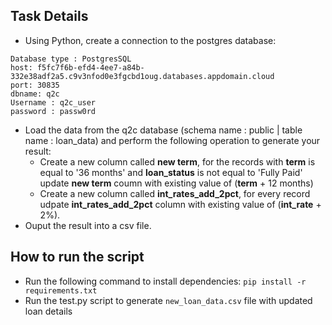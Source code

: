 ## Task Details

- Using Python, create a connection to the postgres database:

```
Database type : PostgresSQL
host: f5fc7f6b-efd4-4ee7-a84b-332e38adf2a5.c9v3nfod0e3fgcbd1oug.databases.appdomain.cloud
port: 30835
dbname: q2c
Username : q2c_user
password : passw0rd
```

- Load the data from the q2c database (schema name : public | table name : loan_data) and perform the following operation to generate your result:
  - Create a new column called **new term**, for the records with **term** is equal to '36 months' and **loan_status** is not equal to 'Fully Paid' update **new term** coumn with existing value of (**term** + 12 months)
  - Create a new column called **int_rates_add_2pct**, for every record udpate **int_rates_add_2pct** column with existing value of (**int_rate** + 2%).
- Ouput the result into a csv file.

## How to run the script

- Run the following command to install dependencies:
  `pip install -r requirements.txt`
- Run the test.py script to generate `new_loan_data.csv` file with updated loan details
